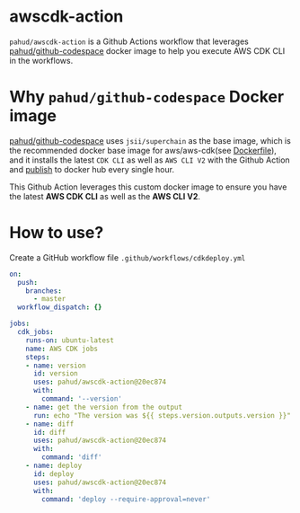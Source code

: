 # awscdk-action
`pahud/awscdk-action` is a Github Actions workflow that leverages [pahud/github-codespace](https://github.com/pahud/github-codespace) docker image to help you execute AWS CDK CLI in the workflows.

# Why `pahud/github-codespace` Docker image

[pahud/github-codespace](https://github.com/pahud/github-codespace) uses `jsii/superchain` as the base image, which is the recommended docker base image for aws/aws-cdk(see [Dockerfile](https://github.com/aws/aws-cdk/blob/a4a41b5e006110304b51ee55c34e91cc3f129281/Dockerfile#L1)), and it installs the latest `CDK CLI` as well as `AWS CLI V2` with the Github Action and [publish](https://github.com/pahud/github-codespace/actions?query=workflow%3A%22Publish+Docker+image%22) to docker hub every single hour.

This Github Action leverages this custom docker image to ensure you have the latest **AWS CDK CLI** as well as the **AWS CLI V2**.

# How to use?

Create a GitHub workflow file `.github/workflows/cdkdeploy.yml`

```yaml
on:
  push:
    branches:
      - master
  workflow_dispatch: {}

jobs:
  cdk_jobs:
    runs-on: ubuntu-latest
    name: AWS CDK jobs
    steps:
    - name: version
      id: version
      uses: pahud/awscdk-action@20ec874
      with:
        command: '--version'
    - name: get the version from the output
      run: echo "The version was ${{ steps.version.outputs.version }}"
    - name: diff
      id: diff
      uses: pahud/awscdk-action@20ec874
      with:
        command: 'diff'
    - name: deploy
      id: deploy
      uses: pahud/awscdk-action@20ec874
      with:
        command: 'deploy --require-approval=never'
```
